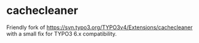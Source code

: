 cachecleaner
============

Friendly fork of  https://svn.typo3.org/TYPO3v4/Extensions/cachecleaner with a small fix for TYPO3 6.x compatibility.
